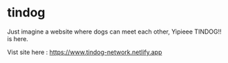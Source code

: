 # tindog

Just imagine a website where dogs can meet each other, Yipieee TINDOG!! is here.

Vist site here : https://www.tindog-network.netlify.app
